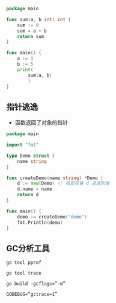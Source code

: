 ```GO
package main

func sum(a, b int) int {
    sum := 0
    sum = a + b
    return sum
}

func main() {
    a := 3
    b := 5
    print(
        sum(a, b)
        )
}
```

## 指针逃逸

- 函数返回了对象的指针

```go
package main

import "fmt"

type Demo struct {
    name string
}

func createDemo(name string) *Demo {
    d := new(Demo) // 局部变量 d 逃逸到堆
    d.name = name
    return d
}

func main() {
    demo := createDemo("demo")
    fmt.Println(demo)
}

```

## GC分析工具

```
go tool pprof
```

```
go tool trace
```

```
go build -gcflags=”-m”
```

```
GODEBUG=”gctrace=1”
```


